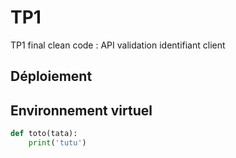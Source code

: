 # TP1
TP1 final clean code : API validation identifiant client 

## Déploiement



## Environnement virtuel

```python
def toto(tata):
    print('tutu')
```
